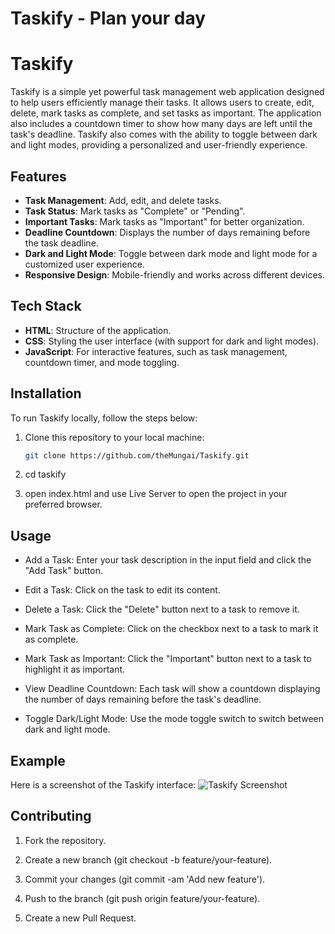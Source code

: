 # Taskify - Plan your day
# Taskify

Taskify is a simple yet powerful task management web application designed to help users efficiently manage their tasks. It allows users to create, edit, delete, mark tasks as complete, and set tasks as important. The application also includes a countdown timer to show how many days are left until the task's deadline. Taskify also comes with the ability to toggle between dark and light modes, providing a personalized and user-friendly experience.

## Features

- **Task Management**: Add, edit, and delete tasks.
- **Task Status**: Mark tasks as "Complete" or "Pending".
- **Important Tasks**: Mark tasks as "Important" for better organization.
- **Deadline Countdown**: Displays the number of days remaining before the task deadline.
- **Dark and Light Mode**: Toggle between dark mode and light mode for a customized user experience.
- **Responsive Design**: Mobile-friendly and works across different devices.

## Tech Stack

- **HTML**: Structure of the application.
- **CSS**: Styling the user interface (with support for dark and light modes).
- **JavaScript**: For interactive features, such as task management, countdown timer, and mode toggling.

## Installation

To run Taskify locally, follow the steps below:

1. Clone this repository to your local machine:

   ```bash
   git clone https://github.com/theMungai/Taskify.git

2. cd taskify
3. open index.html and use Live Server to open the project in your preferred browser.

## Usage
- Add a Task: Enter your task description in the input field and click the "Add Task" button.

- Edit a Task: Click on the task to edit its content.

- Delete a Task: Click the "Delete" button next to a task to remove it.

- Mark Task as Complete: Click on the checkbox next to a task to mark it as complete.

- Mark Task as Important: Click the "Important" button next to a task to highlight it as important.

- View Deadline Countdown: Each task will show a countdown displaying the number of days remaining before the task's deadline.

- Toggle Dark/Light Mode: Use the mode toggle switch to switch between dark and light mode.

## Example
Here is a screenshot of the Taskify interface:
![Taskify Screenshot](/src/Screensghot.png)

## Contributing
1. Fork the repository.

2. Create a new branch (git checkout -b feature/your-feature).

3. Commit your changes (git commit -am 'Add new feature').

4. Push to the branch (git push origin feature/your-feature).

5. Create a new Pull Request.